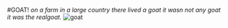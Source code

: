 #GOAT!
*on a farm in a large country there lived a goat it wasn not any goat it was the realgoat.*         ![goat](https://th.bing.com/th/id/R.d715aa57d3275257b6e1b19e8ec4604f?rik=4O8tWIBYT4OpKA&pid=ImgRaw&r=0)
